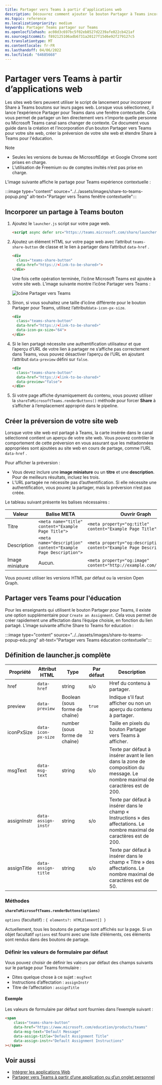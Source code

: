 ```yaml
---
title: Partager vers Teams à partir d’applications web
description: Découvrez comment ajouter le bouton Partager à Teams incorporé sur votre site web, avec un aperçu du site web, à l’aide d’exemples de code
ms.topic: reference
ms.localizationpriority: medium
keywords: Partager Teams partager sur Teams
ms.openlocfilehash: ac08d3c697bc5f02eb8527d2239afe022cb421af
ms.sourcegitcommit: f892125106adb6731a20127f15d6e92f279127c5
ms.translationtype: MT
ms.contentlocale: fr-FR
ms.lasthandoff: 04/06/2022
ms.locfileid: "64685668"
---
```

# <a name="share-to-teams-from-web-apps"></a>Partager vers Teams à partir d’applications web

Les sites web tiers peuvent utiliser le script de lancement pour incorporer Share à Teams boutons sur leurs pages web. Lorsque vous sélectionnez, il lance l’expérience Partager pour Teams dans une fenêtre contextuelle. Cela vous permet de partager un lien directement vers n’importe quelle personne ou Microsoft Teams canal sans changer de contexte. Ce document vous guide dans la création et l’incorporation d’un bouton Partager vers Teams pour votre site web, créer la préversion de votre site web et étendre Share à Teams pour l'éducation.

> [!NOTE]
>
> * Seules les versions de bureau de MicrosoftEdge&nbsp; et Google Chrome sont prises en charge.
> * L’utilisation de Freemium ou de comptes invités n’est pas prise en charge.  

L’image suivante affiche le partage pour Teams expérience contextuelle :

:::image type="content" source="../../assets/images/share-to-teams-popup.png" alt-text="Partager vers Teams fenêtre contextuelle":::

## <a name="embed-a-share-to-teams-button"></a>Incorporer un partage à Teams bouton

1. Ajoutez le `launcher.js` script sur votre page web.

    ```html
    <script async defer src="https://teams.microsoft.com/share/launcher.js"></script>
    ```

1. Ajoutez un élément HTML sur votre page web avec l’attribut `teams-share-button` de classe et le lien à partager dans l’attribut `data-href` .

    ```html
    <div
      class="teams-share-button"
      data-href="https://<link-to-be-shared>">
    </div>
    ```

    Une fois cette opération terminée, l’icône Microsoft Teams est ajoutée à votre site web. L’image suivante montre l’icône Partager vers Teams :

    ![Icône Partager vers Teams](~/assets/icons/share-to-teams-icon.png)

1. Sinon, si vous souhaitez une taille d’icône différente pour le bouton Partager pour Teams, utilisez l’attribut`data-icon-px-size`.

    ```html
    <div
      class="teams-share-button"
      data-href="https://<link-to-be-shared>"
      data-icon-px-size="64">
    </div>
    ```

1. Si le lien partagé nécessite une authentification utilisateur et que l’aperçu d’URL de votre lien à partager ne s’affiche pas correctement dans Teams, vous pouvez désactiver l’aperçu de l’URL en ajoutant l’attribut `data-preview` défini sur `false`.

    ```html
    <div
      class="teams-share-button"
      data-href="https://<link-to-be-shared>"
      data-preview="false">
    </div>
    ```

1. Si votre page affiche dynamiquement du contenu, vous pouvez utiliser la `shareToMicrosoftTeams.renderButtons()` méthode pour forcer **Share** à s’afficher à l’emplacement approprié dans le pipeline.

## <a name="craft-your-website-preview"></a>Créer la préversion de votre site web

Lorsque votre site web est partagé à Teams, la carte insérée dans le canal sélectionné contient un aperçu de votre site web. Vous pouvez contrôler le comportement de cette préversion en vous assurant que les métadonnées appropriées sont ajoutées au site web en cours de partage, comme l’URL `data-href` .  

Pour afficher la préversion :

* Vous devez inclure une **image miniature** ou un **titre** et une **description**. Pour de meilleurs résultats, incluez les trois.
* L’URL partagée ne nécessite pas d’authentification. Si elle nécessite une authentification, vous pouvez la partager, mais la préversion n’est pas créée.

Le tableau suivant présente les balises nécessaires :

|Valeur|Balise META| Ouvrir Graph|
|----|----|----|
|Titre|`<meta name="title" content="Example Page Title">`|`<meta property="og:title" content="Example Page Title">`|
|Description|`<meta name="description" content="Example Page Description">`|`<meta property="og:description" content="Example Page Description">`|
|Image miniature| Aucun. |`<meta property="og:image" content="http://example.com/image.jpg">`|

Vous pouvez utiliser les versions HTML par défaut ou la version Open Graph.

## <a name="share-to-teams-for-education"></a>Partager vers Teams pour l'éducation

Pour les enseignants qui utilisent le bouton Partager pour Teams, il existe une option supplémentaire pour `Create an Assignment`. Cela vous permet de créer rapidement une affectation dans l’équipe choisie, en fonction du lien partagé. L’image suivante affiche Share to Teams for education :

:::image type="content" source="../../assets/images/share-to-teams-popup-edu.png" alt-text="Partager vers Teams éducation contextuelle":::

## <a name="full-launcherjs-definition"></a>Définition de launcher.js complète

| Propriété | Attribut HTML | Type | Par défaut | Description |
| -------------- | ---------------------- | --------------------- | ------- | ---------------------------------------------------------------------- |
| href | `data-href` | string | s/o | Href du contenu à partager. |
| preview | `data-preview` | Boolean (sous forme de chaîne) | `true` | Indique s’il faut afficher ou non un aperçu du contenu à partager. |
| iconPxSize | `data-icon-px-size` | number (sous forme de chaîne) | `32` | Taille en pixels du bouton Partager vers Teams à afficher. |
| msgText | `data-msg-text` | string | s/o | Texte par défaut à insérer avant le lien dans la zone de composition du message. Le nombre maximal de caractères est de 200. |
| assignInstr | `data-assign-instr` | string | s/o | Texte par défaut à insérer dans le champ « Instructions » des affectations. Le nombre maximal de caractères est de 200. |
| assignTitle | `data-assign-title` | string | s/o | Texte par défaut à insérer dans le champ « Titre » des affectations. Le nombre maximal de caractères est de 50. |

### <a name="methods"></a>Méthodes

**`shareToMicrosoftTeams.renderButtons(options)`**

`options` (facultatif) : `{ elements?: HTMLElement[] }`

Actuellement, tous les boutons de partage sont affichés sur la page. Si un objet facultatif `options` est fourni avec une liste d’éléments, ces éléments sont rendus dans des boutons de partage.

### <a name="set-default-form-values"></a>Définir les valeurs de formulaire par défaut

Vous pouvez choisir de définir les valeurs par défaut des champs suivants sur le partage pour Teams formulaire :

* Dites quelque chose à ce sujet : `msgText`
* Instructions d’affectation : `assignInstr`
* Titre de l’affectation : `assignTitle`

#### <a name="example"></a>Exemple

 Les valeurs de formulaire par défaut sont fournies dans l’exemple suivant :

```html
<span
    class="teams-share-button"
    data-href="https://www.microsoft.com/education/products/teams"
    data-msg-text="Default Message"
    data-assign-title="Default Assignment Title"
    data-assign-instr="Default Assignment Instructions"
></span>
```

## <a name="see-also"></a>Voir aussi

* [Intégrer les applications Web](~/samples/integrate-web-apps-overview.md)
* [Partager vers Teams à partir d’une application ou d’un onglet personnel](share-to-teams-from-personal-app-or-tab.md)
